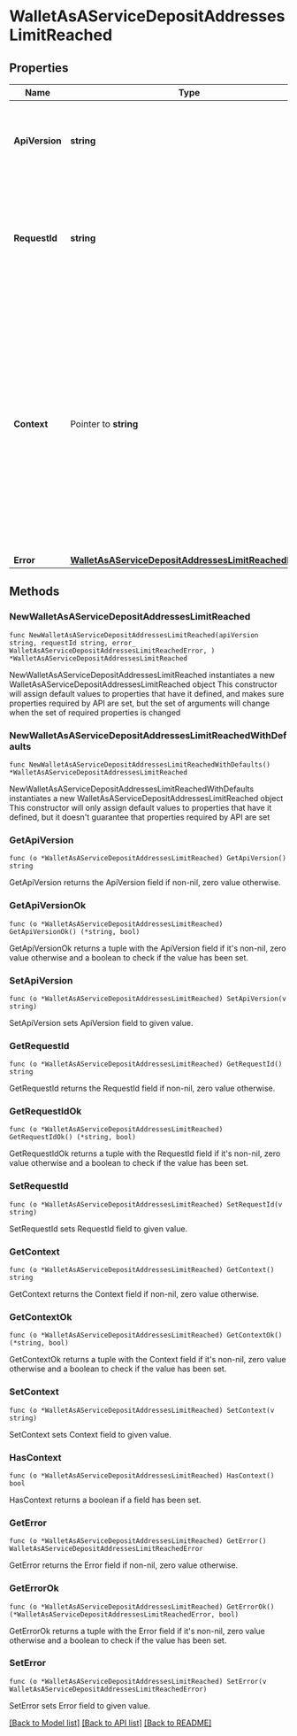 # WalletAsAServiceDepositAddressesLimitReached

## Properties

Name | Type | Description | Notes
------------ | ------------- | ------------- | -------------
**ApiVersion** | **string** | Specifies the version of the API that incorporates this endpoint. | 
**RequestId** | **string** | Defines the ID of the request. The &#x60;requestId&#x60; is generated by Crypto APIs and it&#39;s unique for every request. | 
**Context** | Pointer to **string** | In batch situations the user can use the context to correlate responses with requests. This property is present regardless of whether the response was successful or returned as an error. &#x60;context&#x60; is specified by the user. | [optional] 
**Error** | [**WalletAsAServiceDepositAddressesLimitReachedError**](WalletAsAServiceDepositAddressesLimitReachedError.md) |  | 

## Methods

### NewWalletAsAServiceDepositAddressesLimitReached

`func NewWalletAsAServiceDepositAddressesLimitReached(apiVersion string, requestId string, error_ WalletAsAServiceDepositAddressesLimitReachedError, ) *WalletAsAServiceDepositAddressesLimitReached`

NewWalletAsAServiceDepositAddressesLimitReached instantiates a new WalletAsAServiceDepositAddressesLimitReached object
This constructor will assign default values to properties that have it defined,
and makes sure properties required by API are set, but the set of arguments
will change when the set of required properties is changed

### NewWalletAsAServiceDepositAddressesLimitReachedWithDefaults

`func NewWalletAsAServiceDepositAddressesLimitReachedWithDefaults() *WalletAsAServiceDepositAddressesLimitReached`

NewWalletAsAServiceDepositAddressesLimitReachedWithDefaults instantiates a new WalletAsAServiceDepositAddressesLimitReached object
This constructor will only assign default values to properties that have it defined,
but it doesn't guarantee that properties required by API are set

### GetApiVersion

`func (o *WalletAsAServiceDepositAddressesLimitReached) GetApiVersion() string`

GetApiVersion returns the ApiVersion field if non-nil, zero value otherwise.

### GetApiVersionOk

`func (o *WalletAsAServiceDepositAddressesLimitReached) GetApiVersionOk() (*string, bool)`

GetApiVersionOk returns a tuple with the ApiVersion field if it's non-nil, zero value otherwise
and a boolean to check if the value has been set.

### SetApiVersion

`func (o *WalletAsAServiceDepositAddressesLimitReached) SetApiVersion(v string)`

SetApiVersion sets ApiVersion field to given value.


### GetRequestId

`func (o *WalletAsAServiceDepositAddressesLimitReached) GetRequestId() string`

GetRequestId returns the RequestId field if non-nil, zero value otherwise.

### GetRequestIdOk

`func (o *WalletAsAServiceDepositAddressesLimitReached) GetRequestIdOk() (*string, bool)`

GetRequestIdOk returns a tuple with the RequestId field if it's non-nil, zero value otherwise
and a boolean to check if the value has been set.

### SetRequestId

`func (o *WalletAsAServiceDepositAddressesLimitReached) SetRequestId(v string)`

SetRequestId sets RequestId field to given value.


### GetContext

`func (o *WalletAsAServiceDepositAddressesLimitReached) GetContext() string`

GetContext returns the Context field if non-nil, zero value otherwise.

### GetContextOk

`func (o *WalletAsAServiceDepositAddressesLimitReached) GetContextOk() (*string, bool)`

GetContextOk returns a tuple with the Context field if it's non-nil, zero value otherwise
and a boolean to check if the value has been set.

### SetContext

`func (o *WalletAsAServiceDepositAddressesLimitReached) SetContext(v string)`

SetContext sets Context field to given value.

### HasContext

`func (o *WalletAsAServiceDepositAddressesLimitReached) HasContext() bool`

HasContext returns a boolean if a field has been set.

### GetError

`func (o *WalletAsAServiceDepositAddressesLimitReached) GetError() WalletAsAServiceDepositAddressesLimitReachedError`

GetError returns the Error field if non-nil, zero value otherwise.

### GetErrorOk

`func (o *WalletAsAServiceDepositAddressesLimitReached) GetErrorOk() (*WalletAsAServiceDepositAddressesLimitReachedError, bool)`

GetErrorOk returns a tuple with the Error field if it's non-nil, zero value otherwise
and a boolean to check if the value has been set.

### SetError

`func (o *WalletAsAServiceDepositAddressesLimitReached) SetError(v WalletAsAServiceDepositAddressesLimitReachedError)`

SetError sets Error field to given value.



[[Back to Model list]](../README.md#documentation-for-models) [[Back to API list]](../README.md#documentation-for-api-endpoints) [[Back to README]](../README.md)


